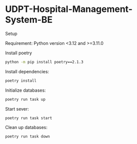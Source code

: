 # UDPT-Hospital-Management-System-BE

Setup

Requirement: Python version <3.12 and >=3.11.0

Install poetry
```bash
python -m pip install poetry==2.1.3
```

Install dependencies:
```bash 
poetry install
```

Initialize databases:
```bash
poetry run task up
```

Start sever:
```bash
poetry run task start
```

Clean up databases:
```bash
poetry run task down
```